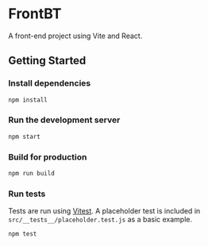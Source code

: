 # FrontBT

A front-end project using Vite and React.

## Getting Started

### Install dependencies

```bash
npm install
```

### Run the development server

```bash
npm start
```

### Build for production

```bash
npm run build
```

### Run tests

Tests are run using [Vitest](https://vitest.dev/). A placeholder test is included in `src/__tests__/placeholder.test.js` as a basic example.

```bash
npm test
```
